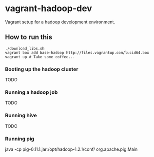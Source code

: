 vagrant-hadoop-dev
==================

Vagrant setup for a hadoop development environment.

## How to run this

    ./download_libs.sh
    vagrant box add base-hadoop http://files.vagrantup.com/lucid64.box
    vagrant up # Take some coffee...


### Booting up the hadoop cluster

TODO

### Running a hadoop job

TODO

### Running hive

TODO

### Running pig

java -cp pig-0.11.1.jar:/opt/hadoop-1.2.1/conf/ org.apache.pig.Main

